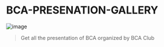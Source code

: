 # BCA-PRESENATION-GALLERY
![image](https://user-images.githubusercontent.com/46109418/158442891-5e277107-ad68-442a-9019-012367e66e2f.png)
> Get all the presentation of BCA organized by BCA Club
